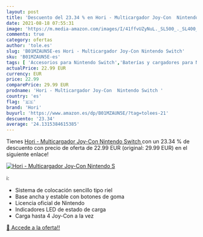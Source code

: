 ```yaml
---
layout: post
title: 'Descuento del 23.34 % en Hori - Multicargador Joy-Con  Nintendo S'
date: 2021-08-18 07:55:31
image: 'https://m.media-amazon.com/images/I/41ffvUZyNuL._SL500_._SL400_.jpg'
comments: true
category: ofertas
author: 'tole.es'
slug: 'B01MZAUN5E-es Hori - Multicargador Joy-Con Nintendo Switch'
sku: 'B01MZAUN5E-es'
tags: [ 'Accesorios para Nintendo Switch','Baterías y cargadores para Nintendo Switch','Cargadores para Nintendo Switch','Hardware y juegos para Nintendo Switch','Videojuegos','hori','nintendo', ]
actualPrice: 22.99 EUR
currency: EUR
price: 22.99
comparePrice: 29.99 EUR
prodname: 'Hori - Multicargador Joy-Con  Nintendo Switch '
country: 'es'
flag: '🇪🇸'
brand: 'Hori'
buyurl: 'https://www.amazon.es/dp/B01MZAUN5E/?tag=tolees-21'
descuento: '23.34'
average: '24.1315384615385'
---
```


Tienes [Hori - Multicargador Joy-Con  Nintendo Switch ](https://www.amazon.es/dp/B01MZAUN5E/?tag=tolees-21) con un 23.34 % de descuento con precio de oferta de 22.99 EUR (original: 29.99 EUR) en el siguiente enlace!

[![Hori - Multicargador Joy-Con  Nintendo S](https://m.media-amazon.com/images/I/41ffvUZyNuL._SL500_._SL400_.jpg)](https://www.amazon.es/dp/B01MZAUN5E/?tag=tolees-21)

ℹ️:

- Sistema de colocación sencillo tipo riel
- Base ancha y estable con botones de goma
- Licencia oficial de Nintendo
- Indicadores LED de estado de carga
- Carga hasta 4 Joy-Con a la vez

[🛒 Accede a la oferta!!](https://www.amazon.es/dp/B01MZAUN5E/?tag=tolees-21)
